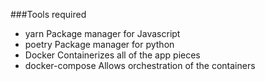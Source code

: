 ###Tools required
* yarn
Package manager for Javascript
* poetry
Package manager for python
* Docker
Containerizes all of the app pieces
* docker-compose
Allows orchestration of the containers